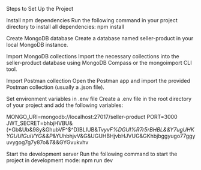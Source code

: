Steps to Set Up the Project

Install npm dependencies
Run the following command in your project directory to install all dependencies: npm install

Create MongoDB database
Create a database named seller-product in your local MongoDB instance.

Import MongoDB collections
Import the necessary collections into the seller-product database using MongoDB Compass or the mongoimport CLI tool.

Import Postman collection
Open the Postman app and import the provided Postman collection (usually a .json file).

Set environment variables in .env file
Create a .env file in the root directory of your project and add the following variables:

MONGO_URI=mongodb://localhost:27017/seller-product
PORT=3000
JWT_SECRET=bhbjHVBU&(*Gb&Ub&98y&GhubVF^$^D)BLIUB&*TvyvF%DGUI%R7r5rBHBL&&Y7ugUHKYGUUIGuiVYG&&P*&YUhbhjvV&G&UGUHBHjvbHJVUG&GKhbjbggyugo77ggyuvygog7g7y87o&*T&*&GYGvukvhv

Start the development server
Run the following command to start the project in development mode: npm run dev
